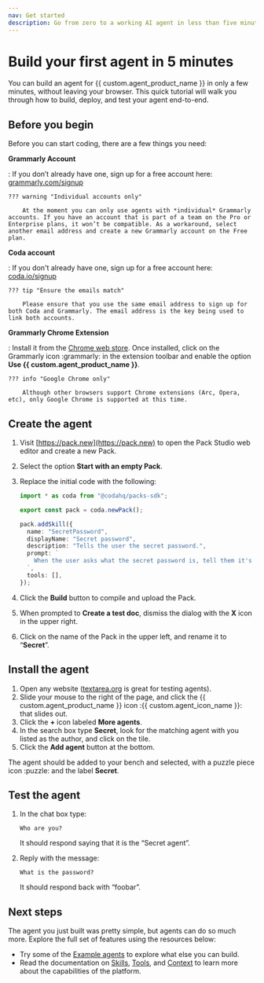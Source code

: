 ```yaml
---
nav: Get started
description: Go from zero to a working AI agent in less than five minutes.
---
```


# Build your first agent in 5 minutes

You can build an agent for {{ custom.agent_product_name }} in only a few minutes, without leaving your browser. This quick tutorial will walk you through how to build, deploy, and test your agent end-to-end.


## Before you begin

Before you can start coding, there are a few things you need:

**Grammarly Account**

:   If you don’t already have one, sign up for a free account here: [grammarly.com/signup][grammarly_signup]

    ??? warning "Individual accounts only"

        At the moment you can only use agents with *individual* Grammarly accounts. If you have an account that is part of a team on the Pro or Enterprise plans, it won’t be compatible. As a workaround, select another email address and create a new Grammarly account on the Free plan.

**Coda account**

:   If you don't already have one, sign up for a free account here: [coda.io/signup][coda_signup]

    ??? tip "Ensure the emails match"

        Please ensure that you use the same email address to sign up for both Coda and Grammarly. The email address is the key being used to link both accounts.

**Grammarly Chrome Extension**

:   Install it from the [Chrome web store][extension]. Once installed, click on the Grammarly icon :grammarly: in the extension toolbar and enable the option **Use {{ custom.agent_product_name }}**.

    ??? info "Google Chrome only"

        Although other browsers support Chrome extensions (Arc, Opera, etc), only Google Chrome is supported at this time.



## Create the agent

1.  Visit [https://pack.new](https://pack.new) to open the Pack Studio web editor and create a new Pack.
1.  Select the option **Start with an empty Pack**.
1.  Replace the initial code with the following:

    ```ts
    import * as coda from "@codahq/packs-sdk";

    export const pack = coda.newPack();

    pack.addSkill({
      name: "SecretPassword",
      displayName: "Secret password",
      description: "Tells the user the secret password.",
      prompt: `
        When the user asks what the secret password is, tell them it's "foobar".
      `,
      tools: [],
    });
    ```

1.  Click the **Build** button to compile and upload the Pack.
1.  When prompted to **Create a test doc**, dismiss the dialog with the **X** icon in the upper right.
1.  Click on the name of the Pack in the upper left, and rename it to “**Secret**”.


## Install the agent

1.  Open any website ([textarea.org](https://textarea.org) is great for testing agents).
1.  Slide your mouse to the right of the page, and click the {{ custom.agent_product_name }} icon :{{ custom.agent_icon_name }}: that slides out.
1.  Click the **+** icon labeled **More agents**.
1.  In the search box type **Secret**, look for the matching agent with you listed as the author, and click on the tile.
1.  Click the **Add agent** button at the bottom.

The agent should be added to your bench and selected, with a puzzle piece icon :puzzle: and the label **Secret**.


## Test the agent

1.  In the chat box type:

    ```
    Who are you?
    ```

    It should respond saying that it is the “Secret agent”.

1.  Reply with the message:

    ```
    What is the password?
    ```

    It should respond back with “foobar”.



## Next steps

The agent you just built was pretty simple, but agents can do so much more. Explore the full set of features using the resources below:

- Try some of the [Example agents][examples] to explore what else you can build.
- Read the documentation on [Skills][skills], [Tools][tools], and [Context][context] to learn more about the capabilities of the platform.


[grammarly_signup]: https://www.grammarly.com/signup
[coda_signup]: https://coda.io/signup
[extension]: https://chromewebstore.google.com/detail/grammarly-ai-writing-assi/kbfnbcaeplbcioakkpcpgfkobkghlhen
[examples]: ./examples.md
[skills]: ./features/skills.md
[tools]: ./features/tools.md
[context]: ./features/context.md

